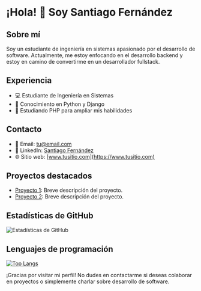 # ¡Hola! 👋 Soy Santiago Fernández

## Sobre mí
Soy un estudiante de ingeniería en sistemas apasionado por el desarrollo de software. Actualmente, me estoy enfocando en el desarrollo backend y estoy en camino de convertirme en un desarrollador fullstack.

## Experiencia
- 💻 Estudiante de Ingeniería en Sistemas
- 🐍 Conocimiento en Python y Django
- 🚀 Estudiando PHP para ampliar mis habilidades

## Contacto
- 📧 Email: tu@email.com
- 🔗 LinkedIn: [Santiago Fernández](https://www.linkedin.com/in/tuperfil/)
- 🌐 Sitio web: [www.tusitio.com](https://www.tusitio.com)

## Proyectos destacados
- [Proyecto 1](https://github.com/tuproyecto1): Breve descripción del proyecto.
- [Proyecto 2](https://github.com/tuproyecto2): Breve descripción del proyecto.

## Estadísticas de GitHub
![Estadísticas de GitHub](https://github-readme-stats.vercel.app/api?username=tugithubusername&show_icons=true&count_private=true)

## Lenguajes de programación
[![Top Langs](https://github-readme-stats.vercel.app/api/top-langs/?username=tugithubusername&layout=compact)](https://github.com/anuraghazra/github-readme-stats)

¡Gracias por visitar mi perfil! No dudes en contactarme si deseas colaborar en proyectos o simplemente charlar sobre desarrollo de software.
